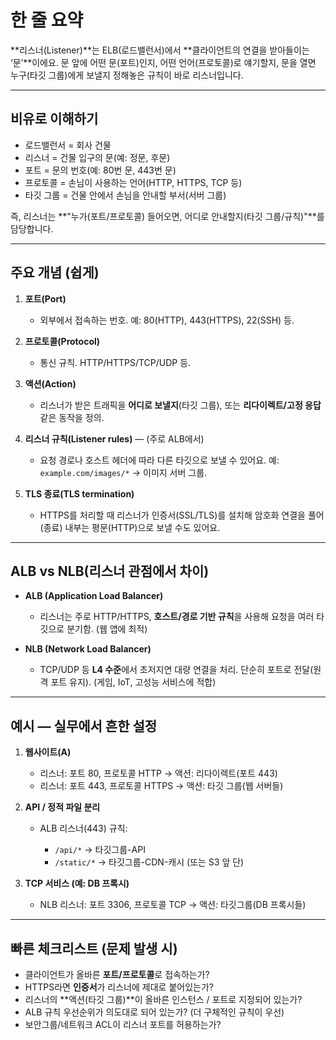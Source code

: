 # 한 줄 요약

**리스너(Listener)**는 ELB(로드밸런서)에서 **클라이언트의 연결을 받아들이는 ‘문’**이에요.
문 앞에 어떤 문(포트)인지, 어떤 언어(프로토콜)로 얘기할지, 문을 열면 누구(타깃 그룹)에게 보낼지 정해놓은 규칙이 바로 리스너입니다.

---

## 비유로 이해하기

* 로드밸런서 = 회사 건물
* 리스너 = 건물 입구의 문(예: 정문, 후문)
* 포트 = 문의 번호(예: 80번 문, 443번 문)
* 프로토콜 = 손님이 사용하는 언어(HTTP, HTTPS, TCP 등)
* 타깃 그룹 = 건물 안에서 손님을 안내할 부서(서버 그룹)

즉, 리스너는 **"누가(포트/프로토콜) 들어오면, 어디로 안내할지(타깃 그룹/규칙)"**를 담당합니다.

---

## 주요 개념 (쉽게)

1. **포트(Port)**

   * 외부에서 접속하는 번호. 예: 80(HTTP), 443(HTTPS), 22(SSH) 등.
2. **프로토콜(Protocol)**

   * 통신 규칙. HTTP/HTTPS/TCP/UDP 등.
3. **액션(Action)**

   * 리스너가 받은 트래픽을 **어디로 보낼지**(타깃 그룹), 또는 **리다이렉트/고정 응답** 같은 동작을 정의.
4. **리스너 규칙(Listener rules)** — (주로 ALB에서)

   * 요청 경로나 호스트 헤더에 따라 다른 타깃으로 보낼 수 있어요. 예: `example.com/images/*` → 이미지 서버 그룹.
5. **TLS 종료(TLS termination)**

   * HTTPS를 처리할 때 리스너가 인증서(SSL/TLS)를 설치해 암호화 연결을 풀어(종료) 내부는 평문(HTTP)으로 보낼 수도 있어요.

---

## ALB vs NLB(리스너 관점에서 차이)

* **ALB (Application Load Balancer)**

  * 리스너는 주로 HTTP/HTTPS, **호스트/경로 기반 규칙**을 사용해 요청을 여러 타깃으로 분기함. (웹 앱에 최적)
* **NLB (Network Load Balancer)**

  * TCP/UDP 등 **L4 수준**에서 초저지연 대량 연결을 처리. 단순히 포트로 전달(원격 포트 유지). (게임, IoT, 고성능 서비스에 적합)

---

## 예시 — 실무에서 흔한 설정

1. **웹사이트(A)**

   * 리스너: 포트 80, 프로토콜 HTTP → 액션: 리다이렉트(포트 443)
   * 리스너: 포트 443, 프로토콜 HTTPS → 액션: 타깃 그룹(웹 서버들)
2. **API / 정적 파일 분리**

   * ALB 리스너(443) 규칙:

     * `/api/*` → 타깃그룹-API
     * `/static/*` → 타깃그룹-CDN-캐시 (또는 S3 앞 단)
3. **TCP 서비스 (예: DB 프록시)**

   * NLB 리스너: 포트 3306, 프로토콜 TCP → 액션: 타깃그룹(DB 프록시들)

---

## 빠른 체크리스트 (문제 발생 시)

* 클라이언트가 올바른 **포트/프로토콜**로 접속하는가?
* HTTPS라면 **인증서**가 리스너에 제대로 붙어있는가?
* 리스너의 **액션(타깃 그룹)**이 올바른 인스턴스 / 포트로 지정되어 있는가?
* ALB 규칙 우선순위가 의도대로 되어 있는가? (더 구체적인 규칙이 우선)
* 보안그룹/네트워크 ACL이 리스너 포트를 허용하는가?
